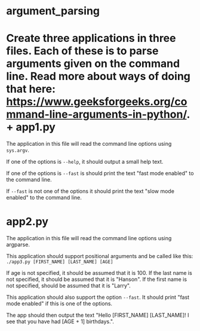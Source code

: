 # argument_parsing

Create three applications in three files. Each of these is to parse arguments given on the command line. Read more about ways of doing that here: https://www.geeksforgeeks.org/command-line-arguments-in-python/.
+
app1.py
=====

The application in this file will read the command line options using `sys.argv`.

If one of the options is `--help`, it should output a small help text.

If one of the options is `--fast` is should print the text "fast mode enabled" to the command line.

If `--fast` is not one of the options it should print the text "slow mode enabled" to the command line.

app2.py
=====

The application in this file will read the command line options using argparse.

This application should support positional arguments and be called like this: `./app3.py [FIRST_NAME] [LAST_NAME] [AGE]`

If age is not specified, it should be assumed that it is 100. If the last name is not specified, it should be assumed that it is "Hanson". If the first name
is not specified, should be assumed that it is "Larry".

This application should also support the option `--fast`. It should print "fast mode enabled" if this is one of the options.

The app should then output the text "Hello [FIRST_NAME] [LAST_NAME]! I see that you have had [AGE + 1] birthdays.".

